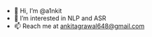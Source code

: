 - 👋 Hi, I’m @a1nkit
- 👀 I’m interested in NLP and ASR
- 📫 Reach me at ankitagrawal648@gmail.com

<!---
a1nkit/a1nkit is a ✨ special ✨ repository because its `README.md` (this file) appears on your GitHub profile.
You can click the Preview link to take a look at your changes.
--->
